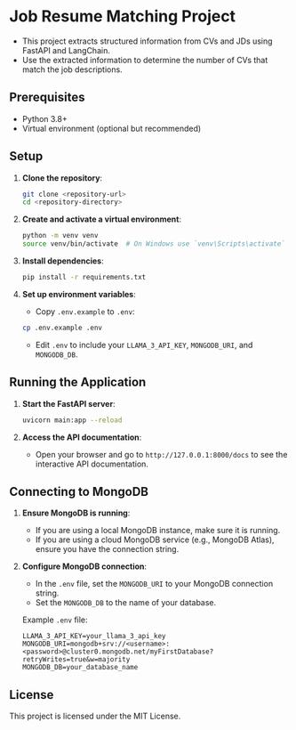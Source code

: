# Job Resume Matching Project

- This project extracts structured information from CVs and JDs using FastAPI and LangChain.
- Use the extracted information to determine the number of CVs that match the job descriptions.

## Prerequisites

- Python 3.8+
- Virtual environment (optional but recommended)

## Setup

1. **Clone the repository**:
    ```sh
    git clone <repository-url>
    cd <repository-directory>
    ```

2. **Create and activate a virtual environment**:
    ```sh
    python -m venv venv
    source venv/bin/activate  # On Windows use `venv\Scripts\activate`
    ```

3. **Install dependencies**:
    ```sh
    pip install -r requirements.txt
    ```

4. **Set up environment variables**:
    - Copy `.env.example` to `.env`:
    ```sh
    cp .env.example .env
    ```
    - Edit `.env` to include your `LLAMA_3_API_KEY`, `MONGODB_URI`, and `MONGODB_DB`.

## Running the Application

1. **Start the FastAPI server**:
    ```sh
    uvicorn main:app --reload
    ```

2. **Access the API documentation**:
    - Open your browser and go to `http://127.0.0.1:8000/docs` to see the interactive API documentation.

## Connecting to MongoDB

1. **Ensure MongoDB is running**:
    - If you are using a local MongoDB instance, make sure it is running.
    - If you are using a cloud MongoDB service (e.g., MongoDB Atlas), ensure you have the connection string.

2. **Configure MongoDB connection**:
    - In the `.env` file, set the `MONGODB_URI` to your MongoDB connection string.
    - Set the `MONGODB_DB` to the name of your database.

    Example `.env` file:
    ```env
    LLAMA_3_API_KEY=your_llama_3_api_key
    MONGODB_URI=mongodb+srv://<username>:<password>@cluster0.mongodb.net/myFirstDatabase?retryWrites=true&w=majority
    MONGODB_DB=your_database_name
    ```

## License

This project is licensed under the MIT License.